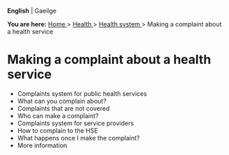 **English** |  Gaeilge 

**You are here:** [ Home ](/en/) > [ Health ](/en/health/) > [ Health system
](/en/health/health-system/) > Making a complaint about a health service

#  Making a complaint about a health service

  * Complaints system for public health services 
  * What can you complain about? 
  * Complaints that are not covered 
  * Who can make a complaint? 
  * Complaints system for service providers 
  * How to complain to the HSE 
  * What happens once I make the complaint? 
  * More information 
